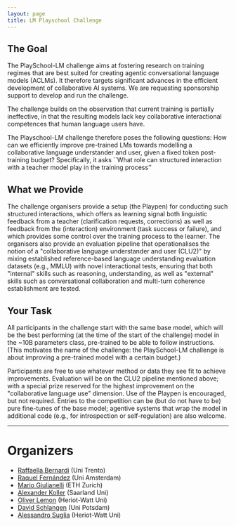 ```yaml
---
layout: page
title: LM Playschool Challenge
---
```



## The Goal
The PlaySchool-LM challenge  aims at fostering research on training regimes that are best suited for creating agentic conversational language models (ACLMs).  It therefore targets significant advances in the efficient development of collaborative AI systems. We are requesting sponsorship support to develop and run the challenge. 

The challenge builds on the observation that current training is partially ineffective, in that the resulting models lack key collaborative interactional competences that human language users have. 

The  Playschool-LM challenge therefore poses the following questions: How can we efficiently improve pre-trained LMs towards modelling a collaborative language understander and user, given a fixed token post-training  budget?  Specifically, it asks ``What role can structured interaction with a teacher model play in the training process’’ 

## What we Provide
The challenge organisers provide a setup (the Playpen) for conducting such structured interactions, which offers as learning signal both linguistic feedback from a teacher (clarification requests, corrections) as well as feedback from the (interaction) environment (task success or failure), and which provides some control over the training process to the learner. The organisers also provide an evaluation pipeline that operationalises the notion of a "collaborative language understander and user (CLU2)"  by mixing established reference-based language understanding evaluation datasets (e.g., MMLU) with novel interactional tests, ensuring that both "internal" skills such as reasoning, understanding, as well as "external" skills such as conversational collaboration and multi-turn coherence establishment are tested.

## Your Task
All participants in the challenge start with the same base model, which will be the best performing (at the time of the start of the challenge) model in the ~10B parameters class, pre-trained to be able to follow instructions. (This motivates the name of the challenge: the PlaySchool-LM challenge is about improving a pre-trained model with a certain budget.)

Participants are free to use whatever method or data they see fit to achieve improvements. Evaluation will be on the CLU2 pipeline mentioned above; with a special prize reserved for the highest improvement on the "collaborative language use" dimension. Use of the Playpen is encouraged, but not required. Entries to the competition can be (but do not have to be) pure fine-tunes of the base model; agentive systems that wrap the model in additional code (e.g., for introspection or self-regulation) are also welcome.

---

# Organizers
* [Raffaella Bernardi](https://scholar.google.com/citations?user=bMavvosAAAAJ&hl=en) (Uni Trento)
* [Raquel Fernández](https://scholar.google.com/citations?user=XbosWYQAAAAJ&hl=en) (Uni Amsterdam)
* [Mario Giulianelli](https://scholar.google.de/citations?user=ABZghWYAAAAJ&hl=en) (ETH Zurich)
* [Alexander Koller](https://scholar.google.com/citations?user=yni3K9wAAAAJ&hl=en) (Saarland Uni)
* [Oliver Lemon](https://scholar.google.co.uk/citations?user=YYWptO4AAAAJ&hl=en) (Heriot-Watt Uni)
* [David Schlangen](https://scholar.google.com/citations?user=QoDgwZYAAAAJ&hl=en) (Uni Potsdam)
* [Alessandro Suglia](https://scholar.google.co.uk/citations?hl=en&user=429MAoUAAAAJ) (Heriot-Watt Uni)
